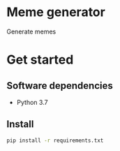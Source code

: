 # Meme generator

Generate memes

# Get started

## Software dependencies

- Python 3.7

## Install

```bash
pip install -r requirements.txt
```




